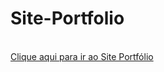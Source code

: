 # Site-Portfolio
<br>
<a href="https://ednaldow.github.io/Site_Portfolio/">Clique aqui para ir ao Site Portfólio</a>
